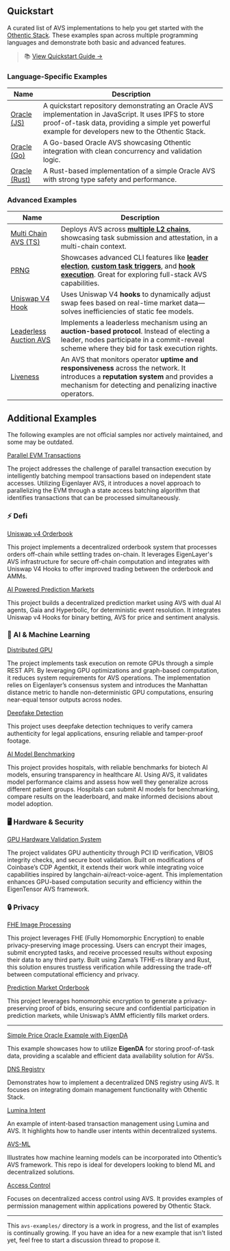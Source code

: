 ## Quickstart

A curated list of AVS implementations to help you get started with the [Othentic Stack](https://docs.othentic.xyz). These examples span across multiple programming languages and demonstrate both basic and advanced features.

> 📚 [View Quickstart Guide →](https://docs.othentic.xyz/main/avs-framework/quick-start)

### Language-Specific Examples

| Name | Description |
|-------------------------------|---------|
| [Oracle (JS)](https://github.com/Othentic-Labs/simple-price-oracle-avs-example) |A quickstart repository demonstrating an Oracle AVS implementation in JavaScript. It uses IPFS to store proof-of-task data, providing a simple yet powerful example for developers new to the Othentic Stack. |
| [Oracle (Go)](https://github.com/Othentic-Labs/avs-examples/tree/main/simple-price-oracle-avs-go-example) | A Go-based Oracle AVS showcasing Othentic integration with clean concurrency and validation logic. |
| [Oracle (Rust)](https://github.com/Othentic-Labs/avs-examples/tree/main/simple-price-oracle-avs-rust-example) | A Rust-based implementation of a simple Oracle AVS with strong type safety and performance. |

### Advanced Examples

| Name | Description |
|------------------------------------|-------------|
| [Multi Chain AVS (TS)](https://github.com/Othentic-Labs/multi-l2-price-oracle-avs-example) | Deploys AVS across **[multiple L2 chains](https://docs.othentic.xyz/main/avs-framework/explainers/multi-l2s)**, showcasing task submission and attestation, in a multi-chain context. |
| [PRNG](https://github.com/Othentic-Labs/PRNG-avs-example) | Showcases advanced CLI features like **[leader election](https://docs.othentic.xyz/main/avs-framework/othentic-consensus/leader-election)**, **[custom task triggers](https://docs.othentic.xyz/main/avs-framework/othentic-consensus/task-and-task-definitions#triggering-a-task)**, and **[hook execution](https://docs.othentic.xyz/main/avs-framework/smart-contracts/hooks/task-logic)**. Great for exploring full-stack AVS capabilities. |
| [Uniswap V4 Hook](https://github.com/Othentic-Labs/avs-examples/tree/main/uniswap-v4-hook-avs-example) | Uses Uniswap V4 **hooks** to dynamically adjust swap fees based on real-time market data—solves inefficiencies of static fee models. |
| [Leaderless Auction AVS](https://github.com/Othentic-Labs/avs-examples/tree/main/leaderless-auction-avs-example) | Implements a leaderless mechanism using an **auction-based protocol**. Instead of electing a leader, nodes participate in a commit-reveal scheme where they bid for task execution rights. |
| [Liveness](https://github.com/Othentic-Labs/avs-examples/tree/main/liveliness-avs-example) | An AVS that monitors operator **uptime and responsiveness** across the network. It introduces a **reputation system** and provides a mechanism for detecting and penalizing inactive operators. |


## Additional Examples
The following examples are not official samples nor actively maintained, and some may be outdated.

[Parallel EVM Transactions](https://github.com/Othentic-Labs/Parallel-EVM)

The project addresses the challenge of parallel transaction execution by intelligently batching mempool transactions based on independent state accesses. Utilizing Eigenlayer AVS, it introduces a novel approach to parallelizing the EVM through a state access batching algorithm that identifies transactions that can be processed simultaneously.


### ⚡ Defi

[Uniswap v4 Orderbook](https://github.com/Othentic-Labs/Uniswap-orderbook) 

This project implements a decentralized orderbook system that processes orders off-chain while settling trades on-chain. It leverages EigenLayer's AVS infrastructure for secure off-chain computation and integrates with Uniswap V4 Hooks to offer improved trading between the orderbook and AMMs.


[AI Powered Prediction Markets](https://github.com/Othentic-Labs/Prediction-markets)

This project builds a decentralized prediction market using AVS with dual AI agents, Gaia and Hyperbolic, for deterministic event resolution. It integrates Uniswap v4 Hooks for binary betting, AVS for price and sentiment analysis.


### 🤖 AI & Machine Learning

[Distributed GPU](https://github.com/Othentic-Labs/Distributed-GPU)

The project implements task execution on remote GPUs through a simple REST API. By leveraging GPU optimizations and graph-based computation, it reduces system requirements for AVS operations. The implementation relies on Eigenlayer’s consensus system and introduces the Manhattan distance metric to handle non-deterministic GPU computations, ensuring near-equal tensor outputs across nodes.

[Deepfake Detection](https://github.com/Othentic-Labs/Deepfake-detection)

This project uses deepfake detection techniques to verify camera authenticity for legal applications, ensuring reliable and tamper-proof footage. 


[AI Model Benchmarking](https://github.com/Othentic-Labs/Model-benchmarking)

This project provides hospitals, with reliable benchmarks for biotech AI models, ensuring transparency in healthcare AI. Using AVS, it validates model performance claims and assess how well they generalize across different patient groups. Hospitals can submit AI models for benchmarking, compare results on the leaderboard, and make informed decisions about model adoption.

### 🖥 Hardware & Security

[GPU Hardware Validation System](https://github.com/Othentic-Labs/GPU-auth-agent)

The project validates GPU authenticity through PCI ID verification, VBIOS integrity checks, and secure boot validation. Built on modifications of Coinbase’s CDP Agentkit, it extends their work while integrating voice capabilities inspired by langchain-ai/react-voice-agent. This implementation enhances GPU-based computation security and efficiency within the EigenTensor AVS framework.


### 🔒 Privacy

[FHE Image Processing](https://github.com/Othentic-Labs/Secure-image-processing)

This project leverages FHE (Fully Homomorphic Encryption) to enable privacy-preserving image processing. Users can encrypt their images, submit encrypted tasks, and receive processed results without exposing their data to any third party. Built using Zama’s TFHE-rs library and Rust, this solution ensures trustless verification while addressing the trade-off between computational efficiency and privacy. 


[Prediction Market Orderbook](https://github.com/Othentic-Labs/prediction-market-orderbook)

This project leverages homomorphic encryption to generate a privacy-preserving proof of bids, ensuring secure and confidential participation in prediction markets, while Uniswap’s AMM efficiently fills market orders.


---

[Simple Price Oracle Example with EigenDA](https://github.com/Othentic-Labs/price-oracle-example-eigenda)  

This example showcases how to utilize **EigenDA** for storing proof-of-task data, providing a scalable and efficient data availability solution for AVSs.


[DNS Registry](https://github.com/Othentic-Labs/dnsRegistry-avs/) 

Demonstrates how to implement a decentralized DNS registry using AVS. It focuses on integrating domain management functionality with Othentic Stack.


[Lumina Intent](https://github.com/Othentic-Labs/lumina-intent-avs/)

An example of intent-based transaction management using Lumina and AVS. It highlights how to handle user intents within decentralized systems.


[AVS-ML](https://github.com/Othentic-Labs/avs-ml/)

Illustrates how machine learning models can be incorporated into Othentic’s AVS framework. This repo is ideal for developers looking to blend ML and decentralized solutions.


[Access Control](https://github.com/Othentic-Labs/access-control-avs/)

Focuses on decentralized access control using AVS. It provides examples of permission management within applications powered by Othentic Stack.

---

This `avs-examples/` directory is a work in progress, and the list of examples is continually growing. If you have an idea for a new example that isn't listed yet, feel free to start a discussion thread to propose it.

